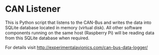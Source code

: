 # CAN Listener
This is Python script that listens to the CAN-Bus and writes the data into SQLite database located in memory (virtual disk). 
All other software components running on the same host (Raspberry Pi) will be reading data from this SQLite database when required.

For details visit http://experimentalavionics.com/can-bus-data-logger/
